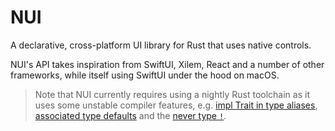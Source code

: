 # NUI

A declarative, cross-platform UI library for Rust that uses native controls.

NUI's API takes inspiration from SwiftUI, Xilem, React and a number of other frameworks, while itself using SwiftUI under the hood on macOS.

> Note that NUI currently requires using a nightly Rust toolchain as it uses some unstable compiler features, e.g. [impl Trait in type aliases](https://github.com/rust-lang/rust/issues/63063), [associated type defaults](https://github.com/rust-lang/rust/issues/29661) and the [never type `!`](https://github.com/rust-lang/rust/issues/35121).
